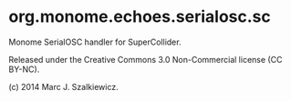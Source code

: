 org.monome.echoes.serialosc.sc
============

Monome SerialOSC handler for SuperCollider.

Released under the Creative Commons 3.0 Non-Commercial license (CC BY-NC).

(c) 2014 Marc J. Szalkiewicz. 
